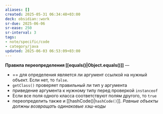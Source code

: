 ```yaml
---
aliases: []
created: 2025-05-31 06:34:48+03:00
deck: obsidian::work
sr-due: 2025-06-06
sr-ease: 250
sr-interval: 3
tags:
- note/specific/code
- category/java
updated: 2025-06-03 06:53:09+03:00
---
```


**Правила переопределения [[equals()|Object.equals()]]**
—
- == для определения является ли аргумент ссылкой на нужный объект. Если нет, то `false`.
- `getClass()` проверяет правильный ли тип у аргумента
- приведение аргумента к нужному типу перед проверкой `instanceof`
- Если все поля одного класса соответствуют полям другого, то `true`
- переопределить также и [[hashCode()|`hashCode()`]]. *Равные объекты должны возвращать одинаковые хэш-коды*